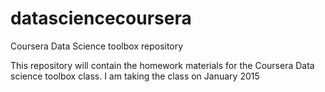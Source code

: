 # datasciencecoursera
Coursera Data Science toolbox repository

This repository will contain the homework materials for the Coursera Data science toolbox class.
I am taking the class on January 2015
